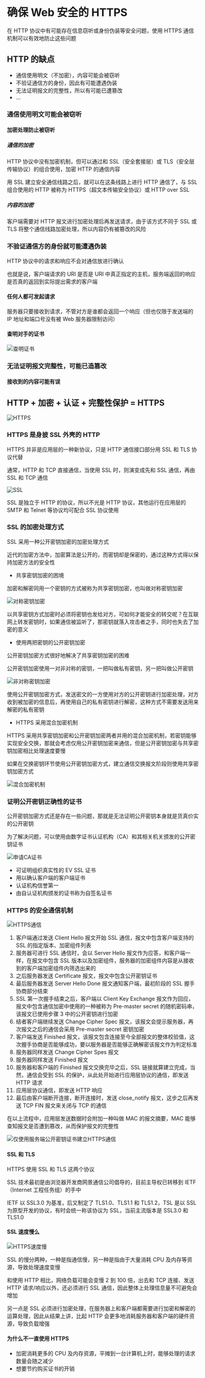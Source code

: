 # 确保 Web 安全的 HTTPS

在 HTTP 协议中有可能存在信息窃听或身份伪装等安全问题，使用 HTTPS 通信机制可以有效地防止这些问题

## HTTP 的缺点

- 通信使用明文（不加密），内容可能会被窃听
- 不验证通信方的身份，因此有可能遭遇伪装
- 无法证明报文的完整性，所以有可能已遭篡改
- ...

### 通信使用明文可能会被窃听

#### 加密处理防止被窃听

##### 通信的加密

HTTP 协议中没有加密机制，但可以通过和 SSL（安全套接层）或 TLS（安全层传输协议）的组合使用，加密 HTTP 的通信内容

用 SSL 建立安全通信线路之后，就可以在这条线路上进行 HTTP 通信了，与 SSL 组合使用的 HTTP 被称为 HTTPS（超文本传输安全协议）或 HTTP over SSL

##### 内容的加密

客户端需要对 HTTP 报文进行加密处理后再发送请求，由于该方式不同于 SSL 或 TLS 将整个通信线路加密处理，所以内容仍有被篡改的风险

### 不验证通信方的身份就可能遭遇伪装

HTTP 协议中的请求和响应不会对通信放进行确认

也就是说，客户端请求的 URI 是否是 URI 中真正指定的主机，服务端返回的响应是否真的返回到实际提出需求的客户端

#### 任何人都可发起请求

服务器只要接收到请求，不管对方是谁都会返回一个响应（但也仅限于发送端的 IP 地址和端口号没有被 Web 服务器限制访问）

#### 查明对手的证书

![查明证书](./img/查明证书.png)

### 无法证明报文完整性，可能已造篡改

#### 接收到的内容可能有误

## HTTP + 加密 + 认证 + 完整性保护 = HTTPS

![HTTPS](./img/HTTPS.png)

### HTTPS 是身披 SSL 外壳的 HTTP

HTTPS 并非是应用层的一种新协议，只是 HTTP 通信接口部分用 SSL 和 TLS 协议代替

通常，HTTP 和 TCP 直接通信，当使用 SSL 时，则演变成先和 SSL 通信，再由 SSL 和 TCP 通信

![SSL](./img/SSL.png)

SSL 是独立于 HTTP 的协议，所以不光是 HTTP 协议，其他运行在应用层的 SMTP 和 Telnet 等协议均可配合 SSL 协议使用

### SSL 的加密处理方式

SSL 采用一种公开密钥加密的加密处理方式

近代的加密方法中，加密算法是公开的，而密钥却是保密的，通过这种方式得以保持加密方法的安全性

- 共享密钥加密的困境

加密和解密同用一个密钥的方式被称为共享密钥加密，也叫做对称密钥加密

![对称密钥加密](./img/对称密钥加密.png)

以共享密钥方式加密时必须将密钥也发给对方，可如何才能安全的转交呢？在互联网上转发密钥时，如果通信被监听了，那密钥就落入攻击者之手，同时也失去了加密的意义

- 使用两把密钥的公开密钥加密

公开密钥加密方式很好地解决了共享密钥加密的困难

公开密钥加密使用一对非对称的密钥，一把叫做私有密钥，另一把叫做公开密钥

![非对称密钥加密](./img/非对称密钥加密.png)

使用公开密钥加密方式，发送密文的一方使用对方的公开密钥进行加密处理，对方收到被加密的信息后，再使用自己的私有密钥进行解密，这种方式不需要发送用来解密的私有密钥

- HTTPS 采用混合加密机制

HTTPS 采用共享密钥加密和公开密钥加密两者并用的混合加密机制，若密钥能够实现安全交换，那就会考虑仅用公开密钥加密来通信，但是公开密钥加密与共享密钥加密相比处理速度要慢

如果在交换密钥环节使用公开密钥加密方式，建立通信交换报文阶段则使用共享密钥加密方式

![混合加密机制](./img/混合加密机制.png)

### 证明公开密钥正确性的证书

公开密钥加密方式还是存在一些问题，那就是无法证明公开密钥本身就是货真价实的公开密钥

为了解决问题，可以使用由数字证书认证机构（CA）和其相关机关颁发的公开密钥证书

![申请CA证书](./img/申请CA证书.png)

- 可证明组织真实性的 EV SSL 证书
- 用以确认客户端的客户端证书
- 认证机构信誉第一
- 由自认证机构颁发的证书称为自签名证书

### HTTPS 的安全通信机制

![HTTPS通信](./img/HTTPS通信.png)

1. 客户端通过发送 Client Hello 报文开始 SSL 通信，报文中包含客户端支持的 SSL 的指定版本、加密组件列表
2. 服务器可进行 SSL 通信时，会以 Server Hello 报文作为应答，和客户端一样，在报文中包含 SSL 版本以及加密组件，服务器的加密组件内容是从接收到的客户端加密组件内筛选出来的
3. 之后服务器发送 Certificate 报文，报文中包含公开密钥证书
4. 最后服务器发送 Server Hello Done 报文通知客户端，最初阶段的 SSL 握手协商部分结束
5. SSL 第一次握手结束之后，客户端以 Client Key Exchange 报文作为回应，报文中包含通信加密中使用的一种被称为 Pre-master secret 的随机密码串，该报文已使用步骤 3 中的公开密钥进行加密
6. 结者客户端继续发送 Change Cipher Spec 报文，该报文会提示服务器，再次报文之后的通信会采用 Pre-master secret 密钥加密
7. 客户端发送 Finished 报文，该报文包含连接至今全部报文的整体校验值，这次握手协商是否能够成功，要以服务器是否能够正确解密该报文作为判定标准
8. 服务器同样发送 Change Cipher Spes 报文
9. 服务器同样发送 Finished 报文
10. 服务器和客户端的 Finished 报文交换完毕之后，SSL 链接就算建立完成，当然，通信会受到 SSL 的保护，从此处开始进行应用层协议的通信，即发送 HTTP 请求
11. 应用层协议通信，即发送 HTTP 响应
12. 最后由客户端断开连接，断开连接时，发送 close_notify 报文，这步之后再发送 TCP FIN 报文来关闭与 TCP 的通信

在以上流程中，应用层发送数据时会附加一种叫做 MAC 的报文摘要，MAC 能够查知报文是否遭到篡改，从而保护报文的完整性

![仅使用服务端公开密钥证书建立HTTPS通信](./img/仅使用服务端公开密钥证书建立HTTPS通信.png)

#### SSL 和 TLS

HTTPS 使用 SSL 和 TLS 这两个协议

SSL 技术最初是由浏览器开发商网景通信公司倡导的，目前主导权已转移到 IETF（Internet 工程任务组）的手中

IETF 以 SSL3.0 为基准，后又制定了 TLS1.0、TLS1.1 和 TLS1.2，TSL 是以 SSL 为原型开发的协议，有时会统一称该协议为 SSL，当前主流版本是 SSL3.0 和 TLS1.0

#### SSL 速度慢么

![HTTPS速度慢](./img/HTTPS速度慢.png)

SSL 的慢分两种，一种是指通信慢，另一种是指由于大量消耗 CPU 及内存等资源，导致处理速度变慢

和使用 HTTP 相比，网络负载可能会变慢 2 到 100 倍，出去和 TCP 连接、发送 HTTP 请求/响应以外，还必须进行 SSL 通信，因此整体上处理信息量不可避免会增加

另一点是 SSL 必须进行加密处理，在服务器上和客户端都需要进行加密和解密的运算处理，因此从结果上讲，比起 HTTP 会更多地消耗服务器和客户端的硬件资源，导致负载增强

#### 为什么不一直使用 HTTPS

- 加密消耗更多的 CPU 及内存资源，平摊到一台计算机上时，能够处理的请求数量会随之减少
- 想要节约购买证书的开销
